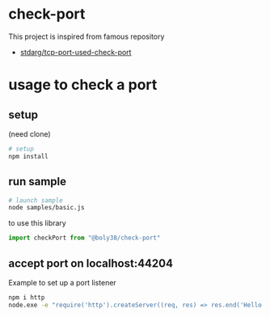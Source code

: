 # check-port

This project is inspired from famous repository
- [stdarg/tcp-port-used-check-port](https://github.com/stdarg/tcp-port-used)

# usage to check a port

## setup
(need clone)
````bash
# setup
npm install
````

## run sample

````bash
# launch sample
node samples/basic.js
````

to use this library 
````javascript
import checkPort from "@boly38/check-port"
````

## accept port on localhost:44204

Example to set up a port listener

````bash
npm i http
node.exe -e "require('http').createServer((req, res) => res.end('Hello World')).listen(44204, () => console.log('Listening on port 44204'))"
````